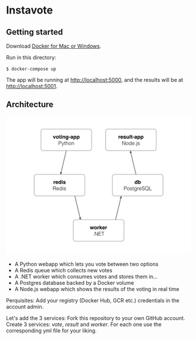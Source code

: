 Instavote
=========

Getting started
---------------

Download [Docker for Mac or Windows](https://www.docker.com).

Run in this directory:

    $ docker-compose up

The app will be running at [http://localhost:5000](http://localhost:5000), and the results will be at [http://localhost:5001](http://localhost:5001).

Architecture
-----

![Architecture diagram](images/architecture.png)

* A Python webapp which lets you vote between two options
* A Redis queue which collects new votes
* A .NET worker which consumes votes and stores them in…
* A Postgres database backed by a Docker volume
* A Node.js webapp which shows the results of the voting in real time




Perquisites:
Add your registry (Docker Hub, GCR etc.) credentials in the account admin. 

Let's add the 3 services:
Fork this repository to your own GitHub account. 
Create 3 services: *vote*, *result* and *worker*.
For each one use the corresponding yml file for your liking.


